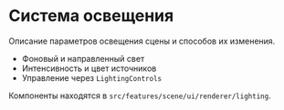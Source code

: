 # Система освещения

Описание параметров освещения сцены и способов их изменения.

- Фоновый и направленный свет
- Интенсивность и цвет источников
- Управление через `LightingControls`

Компоненты находятся в `src/features/scene/ui/renderer/lighting`.
